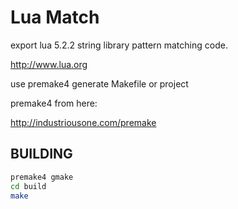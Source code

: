 # Lua Match

export lua 5.2.2 string library pattern matching code.

http://www.lua.org

use premake4 generate Makefile or project

premake4 from here:

http://industriousone.com/premake

## BUILDING

```bash
premake4 gmake
cd build
make
```
